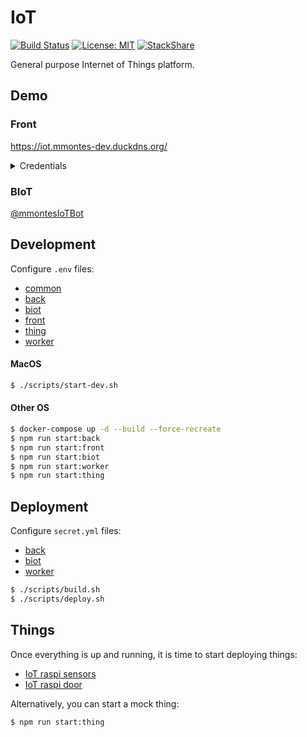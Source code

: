 # IoT
[![Build Status](https://travis-ci.org/mmontes11/iot.svg?branch=develop)](https://travis-ci.org/mmontes11/iot)
[![License: MIT](https://img.shields.io/badge/License-MIT-yellow.svg)](https://opensource.org/licenses/MIT)
[![StackShare](https://img.shields.io/badge/tech-stack-0690fa.svg?style=flat)](https://stackshare.io/mmontes11/iot)

General purpose Internet of Things platform.

## Demo

### Front

https://iot.mmontes-dev.duckdns.org/
<details>
  <summary>Credentials</summary>
  <p>
  
  Username: `demo`
  
  Password: `demoIoT$`
  
  </p>
</details>

### BIoT

[@mmontesIoTBot](https://t.me/mmontesIoTBot)

## Development

Configure `.env` files:
- [common](./.env.example)
- [back](./packages/back/.env.example)
- [biot](./packages/biot/.env.example)
- [front](./packages/front/.env.example)
- [thing](./packages/thing/.env.example)
- [worker](./packages/worker/.env.example)

#### MacOS
```bash
$ ./scripts/start-dev.sh
```

#### Other OS
```bash
$ docker-compose up -d --build --force-recreate
$ npm run start:back
$ npm run start:front
$ npm run start:biot
$ npm run start:worker
$ npm run start:thing
```

## Deployment

Configure `secret.yml` files:
- [back](./packages/back/manifests/secret.yml.example)
- [biot](./packages/biot/manifests/secret.yml.example)
- [worker](./packages/worker/manifests/secret.yml.example)

```bash
$ ./scripts/build.sh
$ ./scripts/deploy.sh
```

## Things

Once everything is up and running, it is time to start deploying things:
- [IoT raspi sensors](https://github.com/mmontes11/iot-raspi-sensors)
- [IoT raspi door](https://github.com/mmontes11/iot-raspi-door)

Alternatively, you can start a mock thing:

```bash
$ npm run start:thing
```
